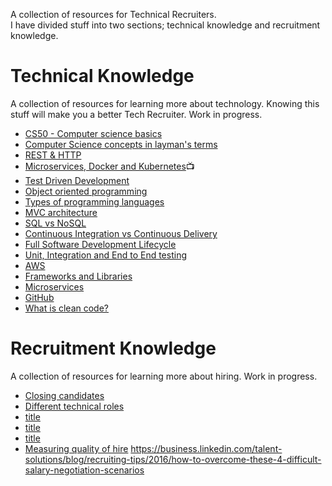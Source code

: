 A collection of resources for Technical Recruiters.  
I have divided stuff into two sections; technical knowledge and recruitment knowledge.

# Technical Knowledge
A collection of resources for learning more about technology. Knowing this stuff will make you a better Tech Recruiter. Work in progress.
* [CS50 - Computer science basics](https://www.youtube.com/channel/UC8butISFwT-Wl7EV0hUK0BQ)
* [Computer Science concepts in layman's terms](http://carlcheo.com/compsci)
* [REST & HTTP](https://www.youtube.com/watch?v=Q-BpqyOT3a8)
* [Microservices, Docker and Kubernetes](https://www.youtube.com/watch?v=1xo-0gCVhTU)📺
* [Test Driven Development](https://developer.ibm.com/devpractices/software-development/articles/5-steps-of-test-driven-development/)
* [Object oriented programming](https://www.freecodecamp.org/news/object-oriented-programming-concepts-21bb035f7260/)
* [Types of programming languages](https://www.freecodecamp.org/news/programming-mental-models-47ccc65eb334/)
* [MVC architecture](https://www.freecodecamp.org/news/model-view-architecture/)
* [SQL vs NoSQL](https://www.guru99.com/sql-vs-nosql.html)
* [Continuous Integration vs Continuous Delivery](https://devops.com/continuous-integration-vs-continuous-delivery-theres-important-difference/)
* [Full Software Development Lifecycle](https://www.youtube.com/watch?v=9PgZCJNzY9M)
* [Unit, Integration and End to End testing](https://www.youtube.com/watch?v=r9HdJ8P6GQI)
* [AWS](https://medium.com/faun/explain-aws-to-a-6-year-old-7be561c9fe0b)
* [Frameworks and Libraries](https://www.freecodecamp.org/news/the-difference-between-a-framework-and-a-library-bd133054023f/)
* [Microservices](https://www.guru99.com/microservices-vs-soa.html)
* [GitHub](https://medium.com/ft-product-technology/a-guide-to-github-and-deployment-for-non-developers-7811dcf508bb)
* [What is clean code?](https://github.com/denizozger/clean-code)

# Recruitment Knowledge
A collection of resources for learning more about hiring. Work in progress.
* [Closing candidates](https://www.heavybit.com/library/video/debugging-recruiting/)
* [Different technical roles](https://www.youtube.com/playlist?list=PLBO5a-UXskebFGZBfoQevlZinLPdjwJay)
* [title](link)
* [title](link)
* [title](link)
* [Measuring quality of hire](https://www.youtube.com/watch?v=J9892g0h1nA)
https://business.linkedin.com/talent-solutions/blog/recruiting-tips/2016/how-to-overcome-these-4-difficult-salary-negotiation-scenarios



